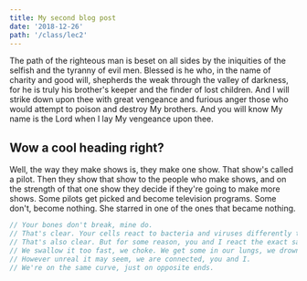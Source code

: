 ```yaml
---
title: My second blog post
date: '2018-12-26'
path: '/class/lec2'
---
```


The path of the righteous man is beset on all sides by the iniquities of the selfish and the tyranny of evil men. Blessed is he who, in the name of charity and good will, shepherds the weak through the valley of darkness, for he is truly his brother's keeper and the finder of lost children. And I will strike down upon thee with great vengeance and furious anger those who would attempt to poison and destroy My brothers. And you will know My name is the Lord when I lay My vengeance upon thee.

## Wow a cool heading right?

Well, the way they make shows is, they make one show. That show's called a pilot. Then they show that show to the people who make shows, and on the strength of that one show they decide if they're going to make more shows. Some pilots get picked and become television programs. Some don't, become nothing. She starred in one of the ones that became nothing.

```js
// Your bones don't break, mine do.
// That's clear. Your cells react to bacteria and viruses differently than mine. You don't get sick, I do.
// That's also clear. But for some reason, you and I react the exact same way to water.
// We swallow it too fast, we choke. We get some in our lungs, we drown.
// However unreal it may seem, we are connected, you and I.
// We're on the same curve, just on opposite ends.
```
